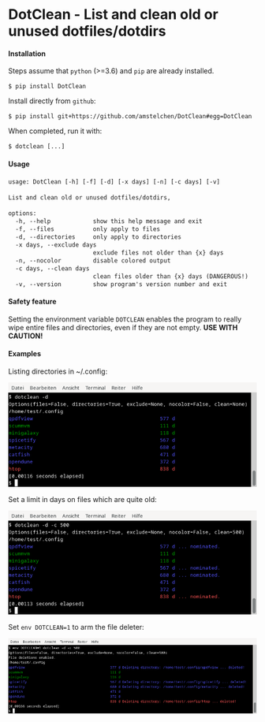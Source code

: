 # DotClean - List and clean old or unused dotfiles/dotdirs

#### Installation

Steps assume that `python` (>=3.6) and `pip` are already installed.


    $ pip install DotClean

Install directly from ``github``:


    $ pip install git+https://github.com/amstelchen/DotClean#egg=DotClean

When completed, run it with:

    $ dotclean [...]

#### Usage

```~ dotclean -h
usage: DotClean [-h] [-f] [-d] [-x days] [-n] [-c days] [-v]

List and clean old or unused dotfiles/dotdirs,

options:
  -h, --help            show this help message and exit
  -f, --files           only apply to files
  -d, --directories     only apply to directories
  -x days, --exclude days
                        exclude files not older than {x} days
  -n, --nocolor         disable colored output
  -c days, --clean days
                        clean files older than {x} days (DANGEROUS!)
  -v, --version         show program's version number and exit
```

#### Safety feature

Setting the environment variable `DOTCLEAN` enables the program to really wipe entire files and directories, even if they are not empty. __USE WITH CAUTION!__

#### Examples

Listing directories in ~/.config:

![screenshot-1](./images/screenshot-1.png)

Set a limit in days on files which are quite old:

![screenshot-2](./images/screenshot-2.png)

Set `env DOTCLEAN=1` to arm the file deleter:

![screenshot-3](./images/screenshot-3.png)
